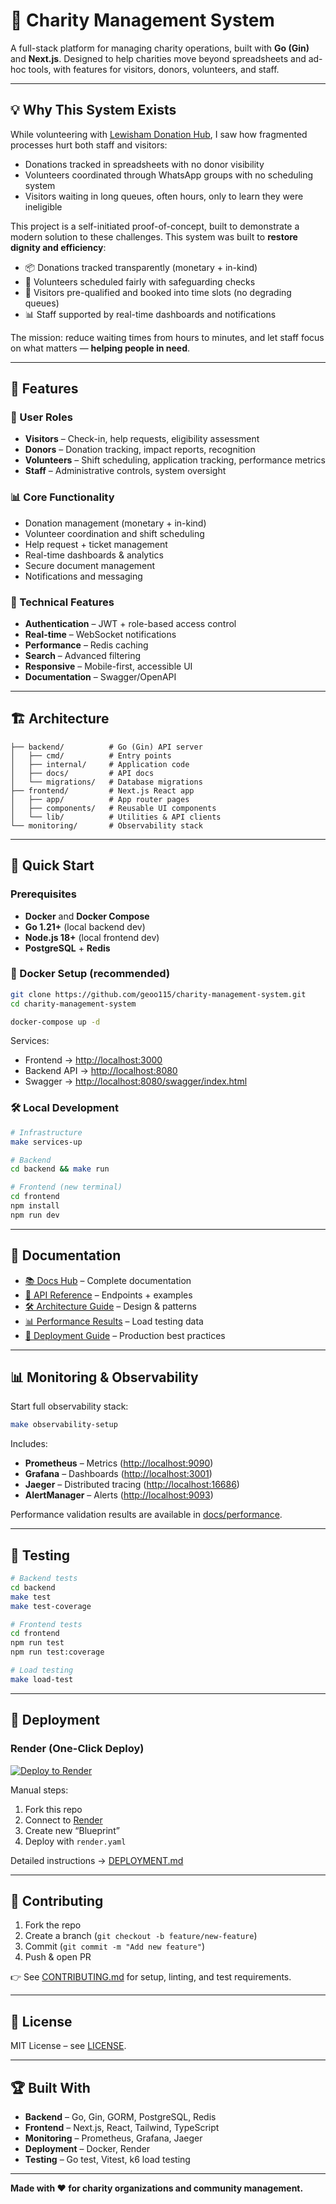 # 🏥 Charity Management System

A full-stack platform for managing charity operations, built with **Go (Gin)** and **Next.js**.
Designed to help charities move beyond spreadsheets and ad-hoc tools, with features for visitors, donors, volunteers, and staff.

---

## 💡 Why This System Exists

While volunteering with [Lewisham Donation Hub](https://lewishamdonationhub.org/), I saw how fragmented processes hurt both staff and visitors:

* Donations tracked in spreadsheets with no donor visibility
* Volunteers coordinated through WhatsApp groups with no scheduling system
* Visitors waiting in long queues, often hours, only to learn they were ineligible

This project is a self-initiated proof-of-concept, built to demonstrate a modern solution to these challenges. This system was built to **restore dignity and efficiency**:

* 📦 Donations tracked transparently (monetary + in-kind)
* 🙋 Volunteers scheduled fairly with safeguarding checks
* 👥 Visitors pre-qualified and booked into time slots (no degrading queues)
* 📊 Staff supported by real-time dashboards and notifications

The mission: reduce waiting times from hours to minutes, and let staff focus on what matters — **helping people in need**.

---

## 🌟 Features

### 👥 User Roles

* **Visitors** – Check-in, help requests, eligibility assessment
* **Donors** – Donation tracking, impact reports, recognition
* **Volunteers** – Shift scheduling, application tracking, performance metrics
* **Staff** – Administrative controls, system oversight

### 📊 Core Functionality

* Donation management (monetary + in-kind)
* Volunteer coordination and shift scheduling
* Help request + ticket management
* Real-time dashboards & analytics
* Secure document management
* Notifications and messaging

### 🔧 Technical Features

* **Authentication** – JWT + role-based access control
* **Real-time** – WebSocket notifications
* **Performance** – Redis caching
* **Search** – Advanced filtering
* **Responsive** – Mobile-first, accessible UI
* **Documentation** – Swagger/OpenAPI

---

## 🏗️ Architecture

```
├── backend/          # Go (Gin) API server
│   ├── cmd/          # Entry points
│   ├── internal/     # Application code
│   ├── docs/         # API docs
│   └── migrations/   # Database migrations
├── frontend/         # Next.js React app
│   ├── app/          # App router pages
│   ├── components/   # Reusable UI components
│   └── lib/          # Utilities & API clients
└── monitoring/       # Observability stack
```

---

## 🚀 Quick Start

### Prerequisites

* **Docker** and **Docker Compose**
* **Go 1.21+** (local backend dev)
* **Node.js 18+** (local frontend dev)
* **PostgreSQL** + **Redis**

### 🐳 Docker Setup (recommended)

```bash
git clone https://github.com/geoo115/charity-management-system.git
cd charity-management-system

docker-compose up -d
```

Services:

* Frontend → [http://localhost:3000](http://localhost:3000)
* Backend API → [http://localhost:8080](http://localhost:8080)
* Swagger → [http://localhost:8080/swagger/index.html](http://localhost:8080/swagger/index.html)

### 🛠️ Local Development

```bash
# Infrastructure
make services-up

# Backend
cd backend && make run

# Frontend (new terminal)
cd frontend
npm install
npm run dev
```

---

## 📖 Documentation

* [📚 Docs Hub](./docs/README.md) – Complete documentation
* [🧩 API Reference](./docs/backend/API_DOCUMENTATION.md) – Endpoints + examples
* [🛠️ Architecture Guide](./docs/backend/ARCHITECTURE.md) – Design & patterns
* [📊 Performance Results](./docs/performance/FINAL_PERFORMANCE_RESULTS.md) – Load testing data
* [🚀 Deployment Guide](./docs/performance/PRODUCTION_RECOMMENDATIONS.md) – Production best practices

---

## 📊 Monitoring & Observability

Start full observability stack:

```bash
make observability-setup
```

Includes:

* **Prometheus** – Metrics ([http://localhost:9090](http://localhost:9090))
* **Grafana** – Dashboards ([http://localhost:3001](http://localhost:3001))
* **Jaeger** – Distributed tracing ([http://localhost:16686](http://localhost:16686))
* **AlertManager** – Alerts ([http://localhost:9093](http://localhost:9093))

Performance validation results are available in [docs/performance](./docs/performance/).

---

## 🧪 Testing

```bash
# Backend tests
cd backend
make test
make test-coverage

# Frontend tests
cd frontend
npm run test
npm run test:coverage

# Load testing
make load-test
```

---

## 🔧 Deployment

### Render (One-Click Deploy)

[![Deploy to Render](https://render.com/images/deploy-to-render-button.svg)](https://render.com/deploy)

Manual steps:

1. Fork this repo
2. Connect to [Render](https://render.com)
3. Create new “Blueprint”
4. Deploy with `render.yaml`

Detailed instructions → [DEPLOYMENT.md](./DEPLOYMENT.md)

---

## 🤝 Contributing

1. Fork the repo
2. Create a branch (`git checkout -b feature/new-feature`)
3. Commit (`git commit -m "Add new feature"`)
4. Push & open PR

👉 See [CONTRIBUTING.md](./CONTRIBUTING.md) for setup, linting, and test requirements.

---

## 📄 License

MIT License – see [LICENSE](LICENSE).

---

## 🏆 Built With

* **Backend** – Go, Gin, GORM, PostgreSQL, Redis
* **Frontend** – Next.js, React, Tailwind, TypeScript
* **Monitoring** – Prometheus, Grafana, Jaeger
* **Deployment** – Docker, Render
* **Testing** – Go test, Vitest, k6 load testing

---

**Made with ❤️ for charity organizations and community management.**
